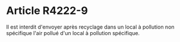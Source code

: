 # Article R4222-9

  
Il est interdit d'envoyer après recyclage dans un local à pollution non spécifique l'air pollué d'un local à pollution spécifique.